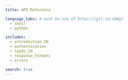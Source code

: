 ```yaml
---
title: API Reference

language_tabs: # must be one of https://git.io/vQNgJ
  - shell
  - python

includes:
  - introduction_IN
  - authentication
  - leads_IN
  - response_formats
  - errors

search: true
---
```

